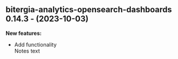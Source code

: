 ## bitergia-analytics-opensearch-dashboards 0.14.3 - (2023-10-03)

**New features:**

 * Add functionality\
   Notes text

